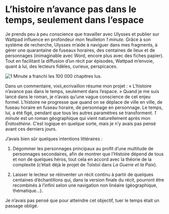 # L’histoire n&#8217;avance pas dans le temps, seulement dans l&#8217;espace

Je prends peu à peu conscience que travailler avec Ulysses et publier sur Wattpad influence en profondeur mon feuilleton *1 minute*. Grâce à son système de recherche, Ulysses m’aide à naviguer dans mes fragments, à gérer une quarantaine de fuseaux horaires, des centaines de lieux et de personnages (inimaginable avec Word, encore plus avec des fiches papier). Tout en facilitant la diffusion d’un récit par épisodes, Wattpad m’envoie, quant à lui, des lecteurs fidèles, curieux, perspicaces.<span id="more-41595"></span>

![1 Minute a franchi les 100 000 chapitres lus.](https://tcrouzet.com/images_tc/2015/06/100k1.jpg)

Dans un commentaire, vixii\_ecrivaillon résume mon projet : « L’histoire n’avance pas dans le temps, seulement dans l’espace. » Quand je me suis lancé dans le roman, je n’avais qu’une vague conscience de cet enjeu formel. L’histoire ne progresse que quand on se déplace de ville en ville, de fuseau horaire en fuseau horaire, de personnage en personnage. Le temps, lui, a été figé, pendant que tous les autres paramètres se transforment. *1 minute* est un roman géographique qui vient naturellement après mon *Ératosthène*. C’est logique en quelque sorte, mais je n’y avais pas pensé avant ces derniers jours.

J’avais bien sûr quelques intentions littéraires :

1. Dégommer les personnages principaux au profit d’une multitude de personnages secondaires, afin de montrer que l’Histoire dépend de tous et non de quelques héros, tout cela en accord avec la théorie de la complexité (c’était déjà le projet de Tolstoï dans *La Guerre et la Paix*).

2. Laisser le lecteur se réinventer un récit continu à partir de quelques centaines d’échantillons qui, dans la version finale du récit, pourront être recombinés à l’infini selon une navigation non linéaire (géographique, thématique…).

Je n’avais pas pensé que pour atteindre cet objectif, tuer le temps était un passage obligé.